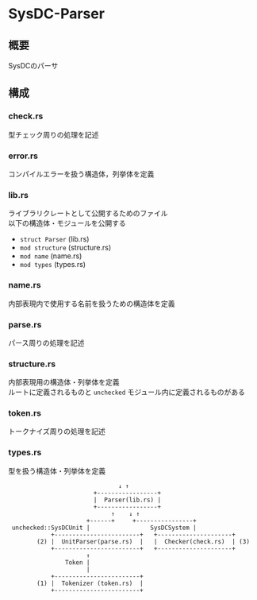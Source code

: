 # SysDC-Parser

## 概要

SysDCのパーサ

## 構成

### check.rs

型チェック周りの処理を記述

### error.rs

コンパイルエラーを扱う構造体，列挙体を定義

### lib.rs

ライブラリクレートとして公開するためのファイル  
以下の構造体・モジュールを公開する

- `struct Parser` (lib.rs)
- `mod structure` (structure.rs)
- `mod name` (name.rs)
- `mod types` (types.rs)

### name.rs

内部表現内で使用する名前を扱うための構造体を定義

### parse.rs

パース周りの処理を記述

### structure.rs

内部表現用の構造体・列挙体を定義  
ルートに定義されるものと `unchecked` モジュール内に定義されるものがある

### token.rs

トークナイズ周りの処理を記述

### types.rs

型を扱う構造体・列挙体を定義

```
                               ↓ ↑
                        +-----------------+
                        |  Parser(lib.rs) |
                        +-----------------+
                             ↑    ↓ ↑
                      +------+     +----------------+
 unchecked::SysDCUnit |                 SysDCSystem |
            +------------------------+   +---------------------+
        (2) |  UnitParser(parse.rs)  |   |  Checker(check.rs)  | (3)
            +------------------------+   +---------------------+
                      ↑
                Token |
                      |
            +------------------------+
        (1) |  Tokenizer (token.rs)  |
            +------------------------+
```
